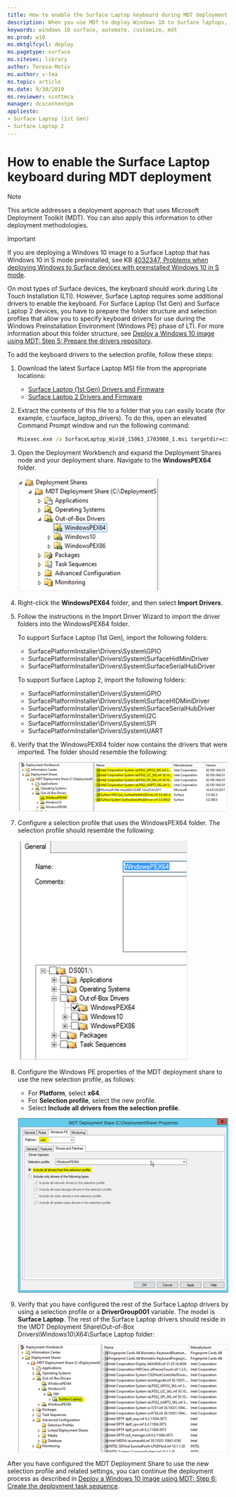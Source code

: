 ```yaml
---
title: How to enable the Surface Laptop keyboard during MDT deployment (Surface)
description: When you use MDT to deploy Windows 10 to Surface laptops, you need to import keyboard drivers to use in the Windows PE environment.
keywords: windows 10 surface, automate, customize, mdt
ms.prod: w10
ms.mktglfcycl: deploy
ms.pagetype: surface
ms.sitesec: library
author: Teresa-Motiv
ms.author: v-tea
ms.topic: article
ms.date: 9/30/2019
ms.reviewer: scottmca
manager: dcscontentpm
appliesto:
- Surface Laptop (1st Gen)
- Surface Laptop 2
---
```


# How to enable the Surface Laptop keyboard during MDT deployment

> [!NOTE]
> This article addresses a deployment approach that uses Microsoft Deployment Toolkit (MDT). You can also apply this information to other deployment methodologies.

> [!IMPORTANT]
> If you are deploying a Windows 10 image to a Surface Laptop that has Windows 10 in S mode preinstalled, see KB [4032347, Problems when deploying Windows to Surface devices with preinstalled Windows 10 in S mode](https://support.microsoft.com/help/4032347/surface-preinstall-windows10-s-mode-issues).

On most types of Surface devices, the keyboard should work during Lite Touch Installation (LTI). However, Surface Laptop requires some additional drivers to enable the keyboard. For Surface Laptop (1st Gen) and Surface Laptop 2 devices, you have to prepare the folder structure and selection profiles that allow you to specify keyboard drivers for use during the Windows Preinstallation Environment (Windows PE) phase of LTI. For more information about this folder structure, see [Deploy a Windows 10 image using MDT: Step 5: Prepare the drivers repository](https://docs.microsoft.com/en-us/windows/deployment/deploy-windows-mdt/deploy-a-windows-10-image-using-mdt?redirectedfrom=MSDN#step-5-prepare-the-drivers-repository).

To add the keyboard drivers to the selection profile, follow these steps:

1. Download the latest Surface Laptop MSI file from the appropriate locations:
   - [Surface Laptop (1st Gen) Drivers and Firmware](https://www.microsoft.com/en-us/download/details.aspx?id=55489)
   - [Surface Laptop 2 Drivers and Firmware](https://www.microsoft.com/en-us/download/details.aspx?id=57515)

1. Extract the contents of this file to a folder that you can easily locate (for example, c:\surface_laptop_drivers). To do this, open an elevated Command Prompt window and run the following command:

   ```cmd
   Msiexec.exe /a SurfaceLaptop_Win10_15063_1703008_1.msi targetdir=c:\surface_laptop_drivers /qn
   ```

1. Open the Deployment Workbench and expand the Deployment Shares node and your deployment share. Navigate to the **WindowsPEX64** folder.

   ![Image that shows the location of the WindowsPEX64 folder in the Deployment Workbench](./images/surface-laptop-keyboard-1.png)

1. Right-click the **WindowsPEX64** folder, and then select **Import Drivers**.
1. Follow the instructions in the Import Driver Wizard to import the driver folders into the WindowsPEX64 folder.  
   
   To support Surface Laptop (1st Gen), import the following folders:
   - SurfacePlatformInstaller\Drivers\System\GPIO
   - SurfacePlatformInstaller\Drivers\System\SurfaceHidMiniDriver
   - SurfacePlatformInstaller\Drivers\System\SurfaceSerialHubDriver  
   
   To support Surface Laptop 2, import the following folders:
   - SurfacePlatformInstaller\Drivers\System\GPIO
   - SurfacePlatformInstaller\Drivers\System\SurfaceHIDMiniDriver
   - SurfacePlatformInstaller\Drivers\System\SurfaceSerialHubDriver
   - SurfacePlatformInstaller\Drivers\System\I2C
   - SurfacePlatformInstaller\Drivers\System\SPI
   - SurfacePlatformInstaller\Drivers\System\UART  

1. Verify that the WindowsPEX64 folder now contains the drivers that were imported. The folder should resemble the following:  

   ![Image that shows the newly imported drivers in the WindowsPEX64 folder of the Deployment Workbench](./images/surface-laptop-keyboard-2.png)

1. Configure a selection profile that uses the WindowsPEX64 folder. The selection profile should resemble the following:  

   ![Image that shows the WindowsPEX64 folder selected as part of a selection profile](./images/surface-laptop-keyboard-3.png)

1. Configure the Windows PE properties of the MDT deployment share to use the new selection profile, as follows:  

   - For **Platform**, select **x64**.
   - For **Selection profile**, select the new profile.
   - Select **Include all drivers from the selection profile**.
   
   ![Image that shows the Windows PE properties of the MDT Deployment Share](./images/surface-laptop-keyboard-4.png)

1. Verify that you have configured the rest of the Surface Laptop drivers by using a selection profile or a **DriverGroup001** variable. The model is **Surface Laptop**. The rest of the Surface Laptop drivers should reside in the \MDT Deployment Share\Out-of-Box Drivers\Windows10\X64\Surface Laptop folder:

   ![Image that shows the regular Surface Laptop drivers in the Surface Laptop folder of the Deployment Workbench](./images/surface-laptop-keyboard-5.png)

After you have configured the MDT Deployment Share to use the new selection profile and related settings, you can continue the deployment process as described in [Deploy a Windows 10 image using MDT: Step 6: Create the deployment task sequence](https://docs.microsoft.com/windows/deployment/deploy-windows-mdt/deploy-a-windows-10-image-using-mdt#step-6-create-the-deployment-task-sequence).
